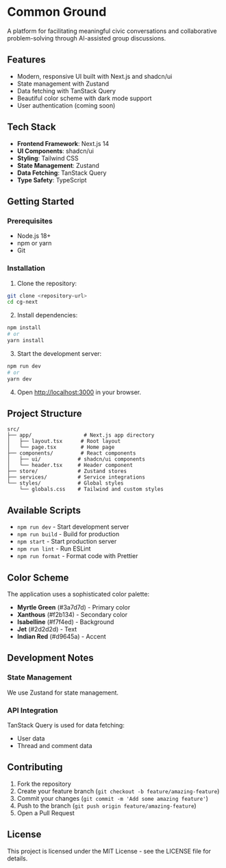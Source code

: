 # Common Ground

A platform for facilitating meaningful civic conversations and collaborative problem-solving through AI-assisted group discussions.

## Features

- Modern, responsive UI built with Next.js and shadcn/ui
- State management with Zustand
- Data fetching with TanStack Query
- Beautiful color scheme with dark mode support
- User authentication (coming soon)

## Tech Stack

- **Frontend Framework**: Next.js 14
- **UI Components**: shadcn/ui
- **Styling**: Tailwind CSS
- **State Management**: Zustand
- **Data Fetching**: TanStack Query
- **Type Safety**: TypeScript

## Getting Started

### Prerequisites

- Node.js 18+ 
- npm or yarn
- Git

### Installation

1. Clone the repository:
```bash
git clone <repository-url>
cd cg-next
```

2. Install dependencies:
```bash
npm install
# or
yarn install
```

3. Start the development server:
```bash
npm run dev
# or
yarn dev
```

4. Open [http://localhost:3000](http://localhost:3000) in your browser.

## Project Structure

```
src/
├── app/                 # Next.js app directory
│   ├── layout.tsx      # Root layout
│   └── page.tsx        # Home page
├── components/         # React components
│   ├── ui/            # shadcn/ui components
│   └── header.tsx     # Header component
├── store/             # Zustand stores
├── services/          # Service integrations
└── styles/            # Global styles
    └── globals.css    # Tailwind and custom styles
```

## Available Scripts

- `npm run dev` - Start development server
- `npm run build` - Build for production
- `npm start` - Start production server
- `npm run lint` - Run ESLint
- `npm run format` - Format code with Prettier

## Color Scheme

The application uses a sophisticated color palette:

- **Myrtle Green** (#3a7d7d) - Primary color
- **Xanthous** (#f2b134) - Secondary color
- **Isabelline** (#f7f4ed) - Background
- **Jet** (#2d2d2d) - Text
- **Indian Red** (#d9645a) - Accent

## Development Notes

### State Management

We use Zustand for state management.

### API Integration

TanStack Query is used for data fetching:
- User data
- Thread and comment data

## Contributing

1. Fork the repository
2. Create your feature branch (`git checkout -b feature/amazing-feature`)
3. Commit your changes (`git commit -m 'Add some amazing feature'`)
4. Push to the branch (`git push origin feature/amazing-feature`)
5. Open a Pull Request

## License

This project is licensed under the MIT License - see the LICENSE file for details.
